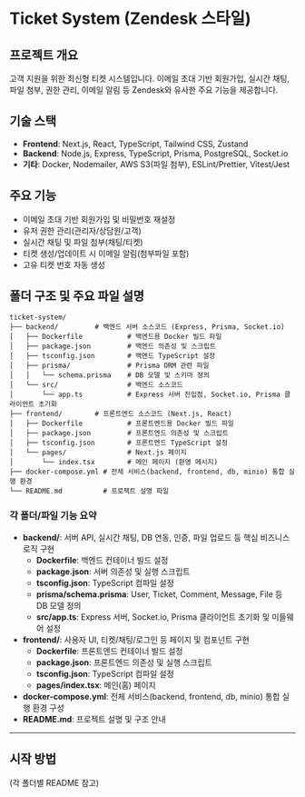 # Ticket System (Zendesk 스타일)

## 프로젝트 개요
고객 지원을 위한 최신형 티켓 시스템입니다. 이메일 초대 기반 회원가입, 실시간 채팅, 파일 첨부, 권한 관리, 이메일 알림 등 Zendesk와 유사한 주요 기능을 제공합니다.

## 기술 스택
- **Frontend**: Next.js, React, TypeScript, Tailwind CSS, Zustand
- **Backend**: Node.js, Express, TypeScript, Prisma, PostgreSQL, Socket.io
- **기타**: Docker, Nodemailer, AWS S3(파일 첨부), ESLint/Prettier, Vitest/Jest

## 주요 기능
- 이메일 초대 기반 회원가입 및 비밀번호 재설정
- 유저 권한 관리(관리자/상담원/고객)
- 실시간 채팅 및 파일 첨부(채팅/티켓)
- 티켓 생성/업데이트 시 이메일 알림(첨부파일 포함)
- 고유 티켓 번호 자동 생성

## 폴더 구조 및 주요 파일 설명
```
ticket-system/
├── backend/         # 백엔드 서버 소스코드 (Express, Prisma, Socket.io)
│   ├── Dockerfile           # 백엔드용 Docker 빌드 파일
│   ├── package.json         # 백엔드 의존성 및 스크립트
│   ├── tsconfig.json        # 백엔드 TypeScript 설정
│   ├── prisma/              # Prisma ORM 관련 파일
│   │   └── schema.prisma    # DB 모델 및 스키마 정의
│   └── src/                 # 백엔드 소스코드
│       └── app.ts           # Express 서버 진입점, Socket.io, Prisma 클라이언트 초기화
├── frontend/        # 프론트엔드 소스코드 (Next.js, React)
│   ├── Dockerfile           # 프론트엔드용 Docker 빌드 파일
│   ├── package.json         # 프론트엔드 의존성 및 스크립트
│   ├── tsconfig.json        # 프론트엔드 TypeScript 설정
│   └── pages/               # Next.js 페이지
│       └── index.tsx        # 메인 페이지 (환영 메시지)
├── docker-compose.yml # 전체 서비스(backend, frontend, db, minio) 통합 실행 환경
└── README.md          # 프로젝트 설명 파일
```

### 각 폴더/파일 기능 요약
- **backend/**: 서버 API, 실시간 채팅, DB 연동, 인증, 파일 업로드 등 핵심 비즈니스 로직 구현
  - **Dockerfile**: 백엔드 컨테이너 빌드 설정
  - **package.json**: 서버 의존성 및 실행 스크립트
  - **tsconfig.json**: TypeScript 컴파일 설정
  - **prisma/schema.prisma**: User, Ticket, Comment, Message, File 등 DB 모델 정의
  - **src/app.ts**: Express 서버, Socket.io, Prisma 클라이언트 초기화 및 미들웨어 설정
- **frontend/**: 사용자 UI, 티켓/채팅/로그인 등 페이지 및 컴포넌트 구현
  - **Dockerfile**: 프론트엔드 컨테이너 빌드 설정
  - **package.json**: 프론트엔드 의존성 및 실행 스크립트
  - **tsconfig.json**: TypeScript 컴파일 설정
  - **pages/index.tsx**: 메인(홈) 페이지
- **docker-compose.yml**: 전체 서비스(backend, frontend, db, minio) 통합 실행 환경 구성
- **README.md**: 프로젝트 설명 및 구조 안내

---

## 시작 방법
(각 폴더별 README 참고) 